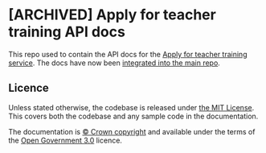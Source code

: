 # [ARCHIVED] Apply for teacher training API docs

This repo used to contain the API docs for the [Apply for teacher training service](https://github.com/DFE-Digital/apply-for-postgraduate-teacher-training). The docs have now been [integrated into the main repo](https://www.apply-for-teacher-training.education.gov.uk/api-docs).

## Licence

Unless stated otherwise, the codebase is released under [the MIT License][mit].
This covers both the codebase and any sample code in the documentation.

The documentation is [© Crown copyright][copyright] and available under the terms of the [Open Government 3.0][ogl] licence.

[mit]: LICENCE
[copyright]: http://www.nationalarchives.gov.uk/information-management/re-using-public-sector-information/uk-government-licensing-framework/crown-copyright/
[ogl]: http://www.nationalarchives.gov.uk/doc/open-government-licence/version/3/
